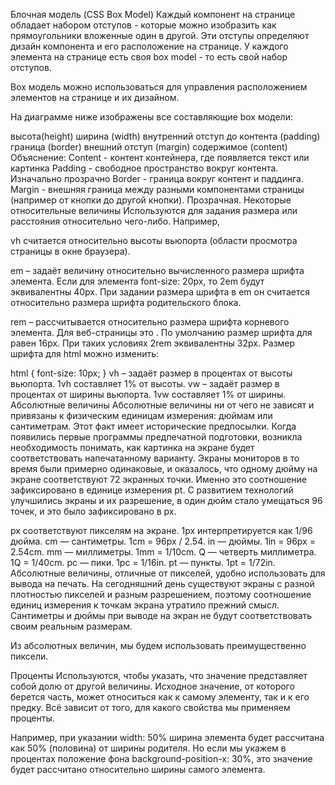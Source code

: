 Блочная модель (CSS Box Model)
Каждый компонент на странице обладает набором отступов - которые можно изобразить как прямоугольники вложенные один в другой. Эти отступы определяют дизайн компонента и его расположение на странице. У каждого элемента на странице есть своя box model - то есть свой набор отступов.

Box модель можно использоваться для управления расположением элементов на странице и их дизайном.


На диаграмме ниже изображены все составляющие box модели:

высота(height)
ширина (width)
внутренний отступ до контента (padding)
граница (border)
внешний отступ (margin)
содержимое (content)
Объяснение:
Content - контент контейнера, где появляется текст или картинка
Padding - свободное пространство вокруг контента. Изначально прозрачно
Border - граница вокруг контент и паддинга.
Margin - внешняя граница между разными компонентами страницы (например от кнопки до другой кнопки). Прозрачная.
Некоторые относительные величины
Используются для задания размера или расстояния относительно чего-либо. Например,

vh считается относительно высоты вьюпорта (области просмотра страницы в окне браузера).

em – задаёт величину относительно вычисленного размера шрифта элемента. Если для элемента font-size: 20px, то 2em будут эквивалентны 40px. При задании размера шрифта в em он считается относительно размера шрифта родительского блока.

rem – рассчитывается относительно размера шрифта корневого элемента. Для веб-страницы это <html>. По умолчанию размер шрифта для <html> равен 16px. При таких условиях 2rem эквивалентны 32px. Размер шрифта для html можно изменить:

html {
   font-size: 10px;
}
vh – задаёт размер в процентах от высоты вьюпорта. 1vh составляет 1% от высоты.
vw – задаёт размер в процентах от ширины вьюпорта. 1vw составляет 1% от ширины.
Абсолютные величины
Абсолютные величины ни от чего не зависят и привязаны к физическим единицам измерения: дюймам или сантиметрам. Этот факт имеет исторические предпосылки. Когда появились первые программы предпечатной подготовки, возникла необходимость понимать, как картинка на экране будет соответствовать напечатанному варианту. Экраны мониторов в то время были примерно одинаковые, и оказалось, что одному дюйму на экране соответствуют 72 экранных точки. Именно это соотношение зафиксировано в единице измерения pt. С развитием технологий улучшились экраны и их разрешение, в один дюйм стало умещаться 96 точек, и это было зафиксировано в px.

px соответствуют пикселям на экране. 1px интерпретируется как 1/96 дюйма.
cm — сантиметры. 1cm = 96px / 2.54.
in — дюймы. 1in = 96px = 2.54cm.
mm — миллиметры. 1mm = 1/10cm.
Q — четверть миллиметра. 1Q = 1/40cm.
pc — пики. 1pc = 1/16in.
pt — пункты. 1pt = 1/72in. Абсолютные величины, отличные от пикселей, удобно использовать для вывода на печать.
На сегодняшний день существуют экраны с разной плотностью пикселей и разным разрешением, поэтому соотношение единиц измерения к точкам экрана утратило прежний смысл. Сантиметры и дюймы при выводе на экран не будут соответствовать своим реальным размерам.

Из абсолютных величин, мы будем использовать преимущественно пиксели.

Проценты
Используются, чтобы указать, что значение представляет собой долю от другой величины. Исходное значение, от которого берется часть, может относиться как к самому элементу, так и к его предку. Всё зависит от того, для какого свойства мы применяем проценты.

Например, при указании width: 50% ширина элемента будет рассчитана как 50% (половина) от ширины родителя. Но если мы укажем в процентах положение фона background-position-x: 30%, это значение будет рассчитано относительно ширины самого элемента.